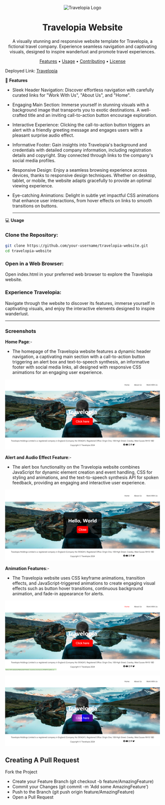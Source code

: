 <p align="center">
  <img src="https://www.drupal.org/files/styles/grid-4-2x/public/travelopia_logo.png?itok=ljzwrdLC" alt="Travelopia Logo">
</p>
<h1 align="center">Travelopia Website</h1>
<p align="center">
  A visually stunning and responsive website template for Travelopia, a fictional travel company. Experience seamless navigation and captivating visuals, designed to inspire wanderlust and promote travel experiences.
</p>
<p align="center">
  <a href="#features">Features</a> •
  <a href="#usage">Usage</a> •
  <a href="#contributing">Contributing</a> •
  <a href="#license">License</a>
</p>

Deployed Link:
[Travelopia](https://65cde0a0ad5f4ba0a8153b6b--inspiring-duckanoo-05087d.netlify.app/)

🚀 **Features**
* Sleek Header Navigation: Discover effortless navigation with carefully curated links for "Work With Us", "About Us", and "Home".

* Engaging Main Section: Immerse yourself in stunning visuals with a background image that transports you to exotic destinations. A well-crafted title and an inviting call-to-action button encourage exploration.

* Interactive Experience: Clicking the call-to-action button triggers an alert with a friendly greeting message and engages users with a pleasant surprise audio effect.

* Informative Footer: Gain insights into Travelopia's background and credentials with detailed company information, including registration details and copyright. Stay connected through links to the company's social media profiles.

* Responsive Design: Enjoy a seamless browsing experience across devices, thanks to responsive design techniques. Whether on desktop, tablet, or mobile, the website adapts gracefully to provide an optimal viewing experience.

* Eye-catching Animations: Delight in subtle yet impactful CSS animations that enhance user interactions, from hover effects on links to smooth transitions on buttons.

  ___

💻 **Usage**

### Clone the Repository:

```bash
git clone https://github.com/your-username/travelopia-website.git
cd travelopia-website
```

### Open in a Web Browser:

Open index.html in your preferred web browser to explore the Travelopia website.

### Experience Travelopia:

Navigate through the website to discover its features, immerse yourself in captivating visuals, and enjoy the interactive elements designed to inspire wanderlust.


___

### Screenshots

**Home Page**:-
* The homepage of the Travelopia website features a dynamic header navigation, a captivating main section with a call-to-action button triggering an alert box and text-to-speech synthesis, an informative footer with social media links, all designed with responsive CSS animations for an engaging user experience.
  
![image](https://github.com/Vaishnavi0717/Travelopia-assignment/blob/main/images/Screenshot%20(19).png)

**Alert and Audio Effect Feature**:-
* The alert box functionality on the Travelopia website combines JavaScript for dynamic element creation and event handling, CSS for styling and animations, and the text-to-speech synthesis API for spoken feedback, providing an engaging and interactive user experience.
  
![image](https://github.com/Vaishnavi0717/Travelopia-assignment/blob/main/images/Screenshot%20(22).png)

**Animation Features**:-
* The Travelopia website uses CSS keyframe animations, transition effects, and JavaScript-triggered animations to create engaging visual effects such as button hover transitions, continuous background animation, and fade-in appearance for alerts.
  
![image](https://github.com/Vaishnavi0717/Travelopia-assignment/blob/main/images/Screenshot%20(21).png)

![image](https://github.com/Vaishnavi0717/Travelopia-assignment/blob/main/images/Screenshot%20(20).png)


## Creating A Pull Request
Fork the Project
* Create your Feature Branch (git checkout -b feature/AmazingFeature)
* Commit your Changes (git commit -m 'Add some AmazingFeature')
* Push to the Branch (git push origin feature/AmazingFeature)
* Open a Pull Request

